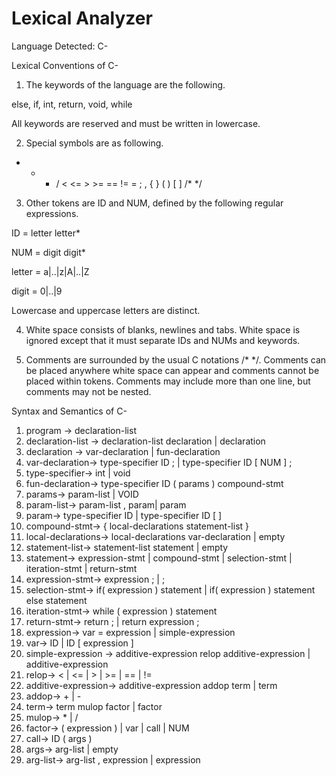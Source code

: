 # Lexical Analyzer

Language Detected: C-

Lexical Conventions of C-

1. The keywords of the language are the following.

else, if, int, return, void, while

All keywords are reserved and must be written in lowercase.

2. Special symbols are as following.
+ - * / < <= > >= == != = ; , { } ( ) [ ] /* */

3. Other tokens are ID and NUM, defined by the following regular expressions.

ID = letter letter*

NUM = digit digit*

letter = a|..|z|A|..|Z

digit = 0|..|9

Lowercase and uppercase letters are distinct.

4. White space consists of blanks, newlines and tabs. White space is ignored except
that it must separate IDs and NUMs and keywords.

5. Comments are surrounded by the usual C notations /* */. Comments can be placed
anywhere white space can appear and comments cannot be placed within tokens.
Comments may include more than one line, but comments may not be nested.


Syntax and Semantics of C-

1. program -> declaration-list
2. declaration-list -> declaration-list declaration | declaration
3. declaration -> var-declaration | fun-declaration
4. var-declaration-> type-specifier ID ; | type-specifier ID [ NUM ] ;
5. type-specifier-> int | void
6. fun-declaration-> type-specifier ID ( params ) compound-stmt
7. params-> param-list | VOID
8. param-list-> param-list , param| param
9. param-> type-specifier ID | type-specifier ID [ ]
10. compound-stmt-> { local-declarations statement-list }
11. local-declarations-> local-declarations var-declaration | empty
12. statement-list-> statement-list statement | empty
13. statement-> expression-stmt | compound-stmt | selection-stmt | iteration-stmt | return-stmt
14. expression-stmt-> expression ; | ;
15. selection-stmt-> if( expression ) statement | if( expression ) statement else
statement
16. iteration-stmt-> while ( expression ) statement
17. return-stmt-> return ; | return expression ;
18. expression-> var = expression | simple-expression
19. var-> ID | ID [ expression ]
20. simple-expression -> additive-expression relop additive-expression | additive-expression
21. relop-> < | <= | > | >= | == | !=
22. additive-expression-> additive-expression addop term | term
23. addop-> + | -
24. term-> term mulop factor | factor
25. mulop-> * | /
26. factor-> ( expression ) | var | call | NUM
27. call-> ID ( args )
28. args-> arg-list | empty
29. arg-list-> arg-list , expression | expression